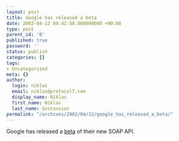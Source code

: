 ```yaml
---
layout: post
title: Google has released a beta
date: 2002-04-12 09:42:58.000000000 +00:00
type: post
parent_id: '0'
published: true
password: ''
status: publish
categories: []
tags:
- Uncategorized
meta: {}
author:
  login: niklas
  email: niklas@protocol7.com
  display_name: Niklas
  first_name: Niklas
  last_name: Gustavsson
permalink: "/archives/2002/04/12/google_has_released_a_beta/"
---
```

Google has released a [beta](http://www.google.com/apis/) of their new SOAP API.

